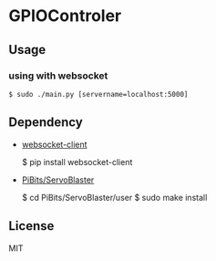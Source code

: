 GPIOControler
=============

## Usage

### using with websocket

    $ sudo ./main.py [servername=localhost:5000]

## Dependency

- [websocket-client](https://github.com/liris/websocket-client)

    $ pip install websocket-client

- [PiBits/ServoBlaster](https://github.com/richardghirst/PiBits)

    $ cd PiBits/ServoBlaster/user
    $ sudo make install

## License

MIT
